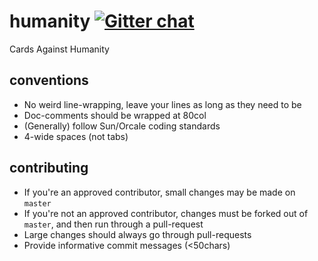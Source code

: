 # humanity [![Gitter chat](https://badges.gitter.im/ttaylorr/humanity.png)](https://gitter.im/ttaylorr/humanity)

Cards Against Humanity

## conventions

- No weird line-wrapping, leave your lines as long as they need to be
- Doc-comments should be wrapped at 80col
- (Generally) follow Sun/Orcale coding standards
- 4-wide spaces (not tabs)

## contributing

- If you're an approved contributor, small changes may be made on `master`
- If you're not an approved contributor, changes must be forked out of `master`, and then run through a pull-request
- Large changes should always go through pull-requests
- Provide informative commit messages (<50chars)
